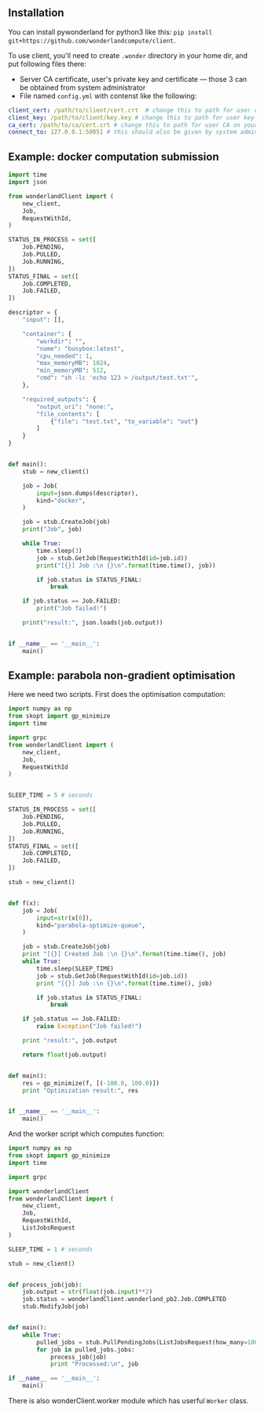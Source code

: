 Installation
---

You can install pywonderland for python3 like this: `pip install git+https://github.com/wonderlandcompute/client`.

To use client, you'll need to create `.wonder` directory in your home dir, and put following files there:

* Server CA certificate, user's private key and certificate — those 3 can be obtained from system administrator
* File named `config.yml` with contenst like the following:

```yaml
client_cert: /path/to/client/cert.crt  # change this to path for user cert on your system
client_key: /path/to/client/key.key # change this to path for user key on your system
ca_cert: /path/to/ca/cert.crt # change this to path for user CA on your system
connect_to: 127.0.0.1:50051 # this should also be given by system administrator
```


Example: docker computation submission
---


```python
import time
import json

from wonderlandClient import (
    new_client,
    Job,
    RequestWithId,
)

STATUS_IN_PROCESS = set([
    Job.PENDING,
    Job.PULLED,
    Job.RUNNING,
])
STATUS_FINAL = set([
    Job.COMPLETED,
    Job.FAILED,
])

descriptor = {
    "input": [],

    "container": {
        "workdir": "",
        "name": "busybox:latest",
        "cpu_needed": 1,
        "max_memoryMB": 1024,
        "min_memoryMB": 512,
        "cmd": "sh -lc 'echo 123 > /output/test.txt'",
    },

    "required_outputs": {
        "output_uri": "none:",
        "file_contents": [
            {"file": "test.txt", "to_variable": "out"}
        ]
    }
}


def main():
    stub = new_client()

    job = Job(
        input=json.dumps(descriptor),
        kind="docker",
    )

    job = stub.CreateJob(job)
    print("Job", job)

    while True:
        time.sleep(3)
        job = stub.GetJob(RequestWithId(id=job.id))
        print("[{}] Job :\n {}\n".format(time.time(), job))

        if job.status in STATUS_FINAL:
            break

    if job.status == Job.FAILED:
        print("Job failed!")

    print("result:", json.loads(job.output))


if __name__ == '__main__':
    main()
```


Example: parabola non-gradient optimisation
---

Here we need two scripts. First does the optimisation computation:

```python
import numpy as np
from skopt import gp_minimize
import time

import grpc
from wonderlandClient import (
    new_client,
    Job,
    RequestWithId
)


SLEEP_TIME = 5 # seconds

STATUS_IN_PROCESS = set([
    Job.PENDING,
    Job.PULLED,
    Job.RUNNING,
])
STATUS_FINAL = set([
    Job.COMPLETED,
    Job.FAILED,
])

stub = new_client()


def f(x):
    job = Job(
        input=str(x[0]),
        kind="parabola-optimize-queue",
    )

    job = stub.CreateJob(job)
    print "[{}] Created Job :\n {}\n".format(time.time(), job)
    while True:
        time.sleep(SLEEP_TIME)
        job = stub.GetJob(RequestWithId(id=job.id))
        print "[{}] Job :\n {}\n".format(time.time(), job)

        if job.status in STATUS_FINAL:
            break

    if job.status == Job.FAILED:
        raise Exception("Job failed!")

    print "result:", job.output

    return float(job.output)


def main():
    res = gp_minimize(f, [(-100.0, 100.0)])
    print "Optimization result:", res


if __name__ == '__main__':
    main()
```


And the worker script which computes function:


```python
import numpy as np
from skopt import gp_minimize
import time

import grpc

import wonderlandClient
from wonderlandClient import (
    new_client,
    Job,
    RequestWithId,
    ListJobsRequest
)

SLEEP_TIME = 1 # seconds

stub = new_client()


def process_job(job):
    job.output = str(float(job.input)**2)
    job.status = wonderlandClient.wonderland_pb2.Job.COMPLETED
    stub.ModifyJob(job)


def main():
    while True:
        pulled_jobs = stub.PullPendingJobs(ListJobsRequest(how_many=100))
        for job in pulled_jobs.jobs:
            process_job(job)
            print "Processed:\n", job

if __name__ == '__main__':
    main()

```

There is also wonderClient.worker module which has userful `Worker` class.

